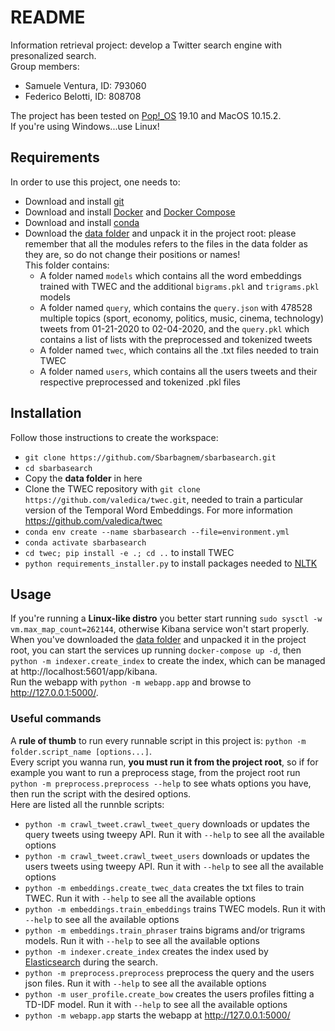 # README

Information retrieval project: develop a Twitter search engine with presonalized search.   
Group members:

* Samuele Ventura, ID: 793060
* Federico Belotti, ID: 808708

The project has been tested on [Pop!_OS](https://system76.com/pop) 19.10 and MacOS 10.15.2.  
If you're using Windows...use Linux!

## Requirements

In order to use this project, one needs to:

* Download and install [git](https://git-scm.com/book/en/v2/Getting-Started-Installing-Git)
* Download and install [Docker](https://www.docker.com/) and [Docker Compose](https://docs.docker.com/compose/install/)
* Download and install [conda](https://docs.conda.io/projects/conda/en/latest/index.html)
* Download the [data folder](https://drive.google.com/drive/folders/1xKj7u-e2lf5GcJPHhDgBkNyPB70AP4Yv?usp=sharing) and unpack it in the project root: please remember that all the modules refers to the files in the data folder as they are, so do not change their positions or names!  
This folder contains:
  * A folder named `models` which contains all the word embeddings trained with TWEC and the additional `bigrams.pkl` and `trigrams.pkl` models
  * A folder named `query`, which contains the `query.json` with 478528 multiple topics (sport, economy, politics, music, cinema, technology) tweets from 01-21-2020 to 02-04-2020, and the `query.pkl` which contains a list of lists with the preprocessed and tokenized tweets
  * A folder named `twec`, which contains all the .txt files needed to train TWEC
  * A folder named `users`, which contains all the users tweets and their respective preprocessed and tokenized .pkl files

## Installation

Follow those instructions to create the workspace:

* `git clone https://github.com/Sbarbagnem/sbarbasearch.git`
* `cd sbarbasearch`
* Copy the **data folder** in here
* Clone the TWEC repository with `git clone https://github.com/valedica/twec.git`, needed to train a particular version of the Temporal Word Embeddings. For more information https://github.com/valedica/twec
* `conda env create --name sbarbasearch --file=environment.yml`
* `conda activate sbarbasearch`
* `cd twec; pip install -e .; cd ..` to install TWEC
* `python requirements_installer.py` to install packages needed to [NLTK](https://www.nltk.org/)

## Usage

If you're running a **Linux-like distro** you better start running `sudo sysctl -w vm.max_map_count=262144`, otherwise Kibana service won't start properly.    
When you've downloaded the [data folder](https://drive.google.com/drive/folders/1xKj7u-e2lf5GcJPHhDgBkNyPB70AP4Yv?usp=sharing) and unpacked it in the project root, you can start the services up running `docker-compose up -d`, then `python -m indexer.create_index` to create the index, which can be managed at http://localhost:5601/app/kibana.  
Run the webapp with `python -m webapp.app` and browse to http://127.0.0.1:5000/.

### Useful commands

A **rule of thumb** to run every runnable script in this project is: `python -m folder.script_name [options...]`.  
Every script you wanna run, **you must run it from the project root**, so if for example you want to run a preprocess stage, from the project root run `python -m preprocess.preprocess --help` to see whats options you have, then run the script with the desired options.  
Here are listed all the runnble scripts:

* `python -m crawl_tweet.crawl_tweet_query` downloads or updates the query tweets using tweepy API. Run it with `--help` to see all the available options
* `python -m crawl_tweet.crawl_tweet_users` downloads or updates the users tweets using tweepy API. Run it with `--help` to see all the available options
* `python -m embeddings.create_twec_data` creates the txt files to train TWEC. Run it with `--help` to see all the available options
* `python -m embeddings.train_embeddings` trains TWEC models. Run it with `--help` to see all the available options
* `python -m embeddings.train_phraser` trains bigrams and/or trigrams models. Run it with `--help` to see all the available options
* `python -m indexer.create_index` creates the index used by [Elasticsearch](https://www.elastic.co/) during the search.
* `python -m preprocess.preprocess` preprocess the query and the users json files. Run it with `--help` to see all the available options
* `python -m user_profile.create_bow` creates the users profiles fitting a TD-IDF model. Run it with `--help` to see all the available options
* `python -m webapp.app` starts the webapp at http://127.0.0.1:5000/
